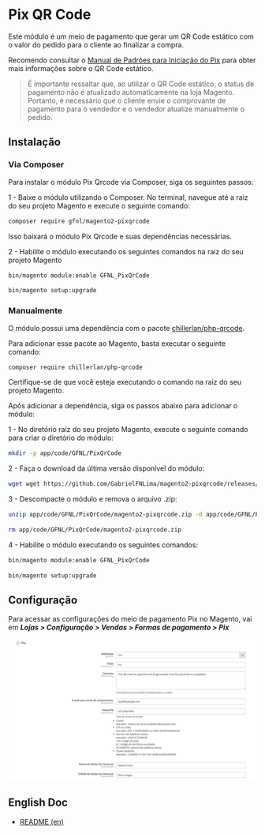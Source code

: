 # Pix QR Code

Este módulo é um meio de pagamento que gerar um QR Code estático com o valor do pedido para o cliente ao
finalizar a compra.

Recomendo consultar
o [Manual de Padrões para Iniciação do Pix](https://www.bcb.gov.br/content/estabilidadefinanceira/pix/Regulamento_Pix/II_ManualdePadroesparaIniciacaodoPix.pdf)
para obter mais informações sobre o QR Code estático.

> É importante ressaltar que, ao utilizar o QR Code estático, o status de pagamento não é atualizado automaticamente na
> loja Magento. Portanto, é necessário que o cliente envie o comprovante de pagamento para o vendedor e o vendedor
> atualize manualmente o pedido.

## Instalação

### Via Composer

Para instalar o módulo Pix Qrcode via Composer, siga os seguintes passos:

1 - Baixe o módulo utilizando o Composer. No terminal, navegue até a raiz do seu projeto Magento e execute o seguinte
comando:

```bash
composer require gfnl/magento2-pixqrcode
```

Isso baixará o módulo Pix Qrcode e suas dependências necessárias.

2 - Habilite o módulo executando os seguintes comandos na raiz do seu projeto Magento

```bash
bin/magento module:enable GFNL_PixQrCode
```

```bash
bin/magento setup:upgrade
```

### Manualmente

O módulo possui uma dependência com o pacote [chillerlan/php-qrcode](https://github.com/chillerlan/php-qrcode).

Para adicionar esse pacote ao Magento, basta executar o seguinte comando:

```bash
composer require chillerlan/php-qrcode 
```

Certifique-se de que você esteja executando o comando na raiz do seu projeto Magento.

Após adicionar a dependência, siga os passos abaixo para adicionar o módulo:

1 - No diretório raiz do seu projeto Magento, execute o seguinte comando para criar o diretório do módulo:

```bash
mkdir -p app/code/GFNL/PixQrCode
```

2 - Faça o download da última versão disponível do módulo:

```bash
wget wget https://github.com/GabrielFNLima/magento2-pixqrcode/releases/latest/download/magento2-pixqrcode.zip -P app/code/GFNL/PixQrCode/
```

3 - Descompacte o módulo e remova o arquivo .zip:

```bash
unzip app/code/GFNL/PixQrCode/magento2-pixqrcode.zip -d app/code/GFNL/PixQrCode/
```

```bash
rm app/code/GFNL/PixQrCode/magento2-pixqrcode.zip
```

4 - Habilite o módulo executando os seguintes comandos:

```bash
bin/magento module:enable GFNL_PixQrCode
```

```bash
bin/magento setup:upgrade
```

## Configuração

Para acessar as configurações do meio de pagamento Pix no Magento, vai em
***Lojas > Configuração > Vendas > Formas de pagamento > Pix***

![config.png](doc/images/config.png)


## English Doc
- [README (en)](https://github.com/GabrielFNLima/magento2-pixqrcode/wiki/README-(en))
